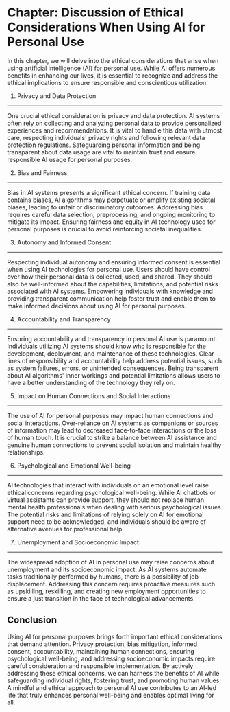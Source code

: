 Chapter: Discussion of Ethical Considerations When Using AI for Personal Use
============================================================================

In this chapter, we will delve into the ethical considerations that arise when using artificial intelligence (AI) for personal use. While AI offers numerous benefits in enhancing our lives, it is essential to recognize and address the ethical implications to ensure responsible and conscientious utilization.

1. Privacy and Data Protection
------------------------------

One crucial ethical consideration is privacy and data protection. AI systems often rely on collecting and analyzing personal data to provide personalized experiences and recommendations. It is vital to handle this data with utmost care, respecting individuals' privacy rights and following relevant data protection regulations. Safeguarding personal information and being transparent about data usage are vital to maintain trust and ensure responsible AI usage for personal purposes.

2. Bias and Fairness
--------------------

Bias in AI systems presents a significant ethical concern. If training data contains biases, AI algorithms may perpetuate or amplify existing societal biases, leading to unfair or discriminatory outcomes. Addressing bias requires careful data selection, preprocessing, and ongoing monitoring to mitigate its impact. Ensuring fairness and equity in AI technology used for personal purposes is crucial to avoid reinforcing societal inequalities.

3. Autonomy and Informed Consent
--------------------------------

Respecting individual autonomy and ensuring informed consent is essential when using AI technologies for personal use. Users should have control over how their personal data is collected, used, and shared. They should also be well-informed about the capabilities, limitations, and potential risks associated with AI systems. Empowering individuals with knowledge and providing transparent communication help foster trust and enable them to make informed decisions about using AI for personal purposes.

4. Accountability and Transparency
----------------------------------

Ensuring accountability and transparency in personal AI use is paramount. Individuals utilizing AI systems should know who is responsible for the development, deployment, and maintenance of these technologies. Clear lines of responsibility and accountability help address potential issues, such as system failures, errors, or unintended consequences. Being transparent about AI algorithms' inner workings and potential limitations allows users to have a better understanding of the technology they rely on.

5. Impact on Human Connections and Social Interactions
------------------------------------------------------

The use of AI for personal purposes may impact human connections and social interactions. Over-reliance on AI systems as companions or sources of information may lead to decreased face-to-face interactions or the loss of human touch. It is crucial to strike a balance between AI assistance and genuine human connections to prevent social isolation and maintain healthy relationships.

6. Psychological and Emotional Well-being
-----------------------------------------

AI technologies that interact with individuals on an emotional level raise ethical concerns regarding psychological well-being. While AI chatbots or virtual assistants can provide support, they should not replace human mental health professionals when dealing with serious psychological issues. The potential risks and limitations of relying solely on AI for emotional support need to be acknowledged, and individuals should be aware of alternative avenues for professional help.

7. Unemployment and Socioeconomic Impact
----------------------------------------

The widespread adoption of AI in personal use may raise concerns about unemployment and its socioeconomic impact. As AI systems automate tasks traditionally performed by humans, there is a possibility of job displacement. Addressing this concern requires proactive measures such as upskilling, reskilling, and creating new employment opportunities to ensure a just transition in the face of technological advancements.

Conclusion
----------

Using AI for personal purposes brings forth important ethical considerations that demand attention. Privacy protection, bias mitigation, informed consent, accountability, maintaining human connections, ensuring psychological well-being, and addressing socioeconomic impacts require careful consideration and responsible implementation. By actively addressing these ethical concerns, we can harness the benefits of AI while safeguarding individual rights, fostering trust, and promoting human values. A mindful and ethical approach to personal AI use contributes to an AI-led life that truly enhances personal well-being and enables optimal living for all.
